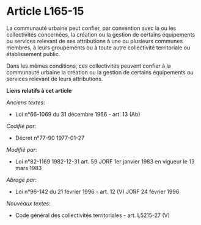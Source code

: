 # Article L165-15

La communauté urbaine peut confier, par convention avec la ou les collectivités concernées, la création ou la gestion de
certains équipements ou services relevant de ses attributions à une ou plusieurs communes membres, à leurs groupements ou à
toute autre collectivité territoriale ou établissement public.

Dans les mêmes conditions, ces collectivités peuvent confier à la communauté urbaine la création ou la gestion de certains
équipements ou services relevant de leurs attributions.

**Liens relatifs à cet article**

_Anciens textes_:

  - Loi n°66-1069 du 31 décembre 1966 - art. 13 (Ab)

_Codifié par_:

  - Décret n°77-90 1977-01-27

_Modifié par_:

  - Loi n°82-1169 1982-12-31 art. 59 JORF 1er janvier 1983 en vigueur le 13 mars 1983

_Abrogé par_:

  - Loi n°96-142 du 21 février 1996 - art. 12 (V) JORF 24 février 1996

_Nouveaux textes_:

  - Code général des collectivités territoriales - art. L5215-27 (V)
